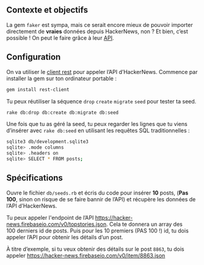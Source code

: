 ## Contexte et objectifs

La gem `faker` est sympa, mais ce serait encore mieux de pouvoir
importer directement de **vraies** données depuis HackerNews, non ? Et
bien, c’est possible ! On peut le faire grâce à leur
[API](https://github.com/HackerNews/API).

## Configuration

On va utiliser le [client
rest](https://github.com/rest-client/rest-client) pour appeler l’API
d’HackerNews. Commence par installer la gem sur ton ordinateur
portable :

```bash
gem install rest-client
```

Tu peux réutiliser la séquence `drop` `create` `migrate` `seed` pour
tester ta seed.

```bash
rake db:drop db:create db:migrate db:seed
```

Une fois que tu as géré la seed, tu peux regarder les lignes que tu
viens d’insérer avec `rake db:seed` en utilisant les requêtes SQL
traditionnelles :

```bash
sqlite3 db/development.sqlite3
sqlite> .mode columns
sqlite> .headers on
sqlite> SELECT * FROM posts;
```

## Spécifications

Ouvre le fichier `db/seeds.rb` et écris du code pour insérer
**10** posts, (**Pas 100**, sinon on risque de se faire bannir de l’API)
et récupère les données de l’API d’HackerNews.

Tu peux appeler l'endpoint de l’API
<https://hacker-news.firebaseio.com/v0/topstories.json>. Cela te donnera
un array des 100 derniers id de posts. Puis pour les 10 premiers (PAS
100 !) id, tu dois appeler l’API pour obtenir les détails d’un post.

À titre d’exemple, si tu veux obtenir des détails sur le post `8863`, tu
dois appeler <https://hacker-news.firebaseio.com/v0/item/8863.json>
